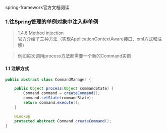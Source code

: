 spring-framework官方文档阅读

### 1.往Spring管理的单例对象中注入非单例
> 1.4.6 Method injection <br/>
> 官方介绍了三种方法（实现ApplicationContextAware接口、xml方式和注解）

> 例如每次调用process方法都需要一个新的Command实例
#### 1.1 注解方式
```java
public abstract class CommandManager {

    public Object process(Object commandState) {
        Command command = createCommand();
        command.setState(commandState);
        return command.execute();
    }

    @Lookup
    protected abstract Command createCommand();
}
```